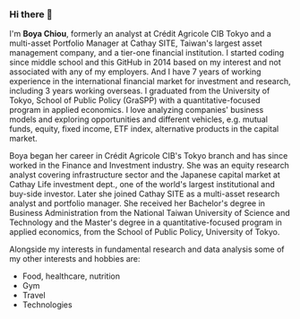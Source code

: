 ### Hi there 👋

I'm **Boya Chiou**, formerly an analyst at Crédit Agricole CIB Tokyo and a multi-asset Portfolio Manager at Cathay SITE, Taiwan's largest asset management company, and a tier-one financial institution. 
I started coding since middle school and this GitHub in 2014 based on my interest and not associated with any of my employers. And I have 7 years of working experience in the international financial market for investment and research, including 3 years working overseas. I graduated from the University of Tokyo, School of Public Policy (GraSPP) with a quantitative-focused program in applied economics.
I love analyzing companies' business models and exploring opportunities and different vehicles, e.g. mutual funds, equity, fixed income, ETF index, alternative products in the capital market. 

Boya began her career in Crédit Agricole CIB's Tokyo branch and has since worked in the Finance and Investment industry. She was an equity research analyst covering infrastructure sector and the Japanese capital market at Cathay Life investment dept., one of the world's largest institutional and buy-side investor. Later she joined Cathay SITE as a multi-asset research analyst and portfolio manager. She received her Bachelor's degree in Business Administration from the National Taiwan University of Science and Technology and the Master's degree in a quantitative-focused program in applied economics, from the School of Public Policy, University of Tokyo.

Alongside my interests in fundamental research and data analysis some of my other interests and hobbies are:
- Food, healthcare, nutrition
- Gym
- Travel
- Technologies

